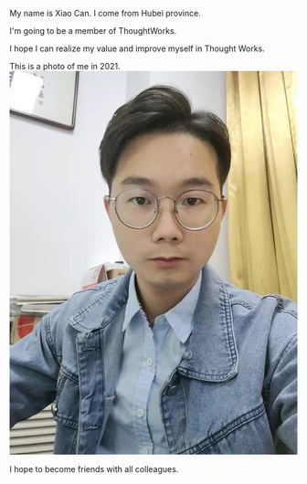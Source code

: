 My name is Xiao Can.
I come from Hubei province.

I'm going to be a member of ThoughtWorks.

I hope I can realize my value and improve myself in Thought Works.

This is a photo of me in 2021. 
![image](https://github.com/xiao0497/.github/blob/main/profile/assets/xiao.jpg)

I hope to become friends with all colleagues.

